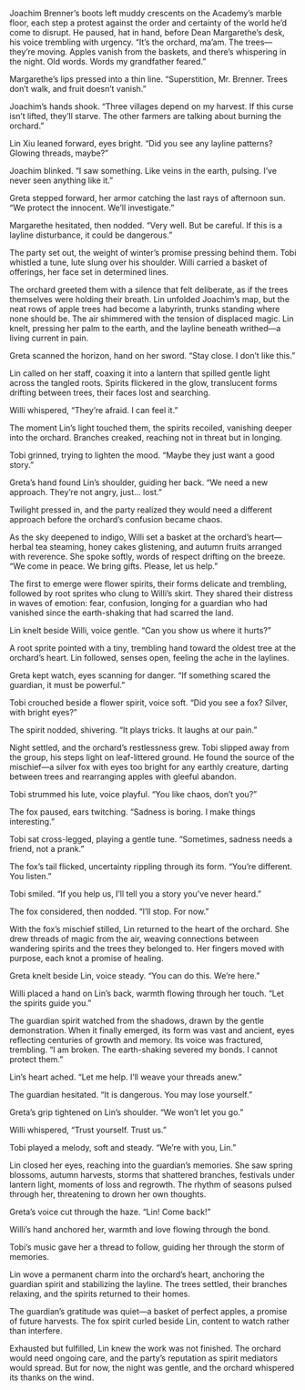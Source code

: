 Joachim Brenner’s boots left muddy crescents on the Academy’s marble floor, each step a protest against the order and certainty of the world he’d come to disrupt. He paused, hat in hand, before Dean Margarethe’s desk, his voice trembling with urgency. “It’s the orchard, ma’am. The trees—they’re moving. Apples vanish from the baskets, and there’s whispering in the night. Old words. Words my grandfather feared.”

Margarethe’s lips pressed into a thin line. “Superstition, Mr. Brenner. Trees don’t walk, and fruit doesn’t vanish.”

Joachim’s hands shook. “Three villages depend on my harvest. If this curse isn’t lifted, they’ll starve. The other farmers are talking about burning the orchard.”

Lin Xiu leaned forward, eyes bright. “Did you see any layline patterns? Glowing threads, maybe?”

Joachim blinked. “I saw something. Like veins in the earth, pulsing. I’ve never seen anything like it.”

Greta stepped forward, her armor catching the last rays of afternoon sun. “We protect the innocent. We’ll investigate.”

Margarethe hesitated, then nodded. “Very well. But be careful. If this is a layline disturbance, it could be dangerous.”

The party set out, the weight of winter’s promise pressing behind them. Tobi whistled a tune, lute slung over his shoulder. Willi carried a basket of offerings, her face set in determined lines.

The orchard greeted them with a silence that felt deliberate, as if the trees themselves were holding their breath. Lin unfolded Joachim’s map, but the neat rows of apple trees had become a labyrinth, trunks standing where none should be. The air shimmered with the tension of displaced magic. Lin knelt, pressing her palm to the earth, and the layline beneath writhed—a living current in pain.

Greta scanned the horizon, hand on her sword. “Stay close. I don’t like this.”

Lin called on her staff, coaxing it into a lantern that spilled gentle light across the tangled roots. Spirits flickered in the glow, translucent forms drifting between trees, their faces lost and searching.

Willi whispered, “They’re afraid. I can feel it.”

The moment Lin’s light touched them, the spirits recoiled, vanishing deeper into the orchard. Branches creaked, reaching not in threat but in longing.

Tobi grinned, trying to lighten the mood. “Maybe they just want a good story.”

Greta’s hand found Lin’s shoulder, guiding her back. “We need a new approach. They’re not angry, just… lost.”

Twilight pressed in, and the party realized they would need a different approach before the orchard’s confusion became chaos.

As the sky deepened to indigo, Willi set a basket at the orchard’s heart—herbal tea steaming, honey cakes glistening, and autumn fruits arranged with reverence. She spoke softly, words of respect drifting on the breeze. “We come in peace. We bring gifts. Please, let us help.”

The first to emerge were flower spirits, their forms delicate and trembling, followed by root sprites who clung to Willi’s skirt. They shared their distress in waves of emotion: fear, confusion, longing for a guardian who had vanished since the earth-shaking that had scarred the land.

Lin knelt beside Willi, voice gentle. “Can you show us where it hurts?”

A root sprite pointed with a tiny, trembling hand toward the oldest tree at the orchard’s heart. Lin followed, senses open, feeling the ache in the laylines.

Greta kept watch, eyes scanning for danger. “If something scared the guardian, it must be powerful.”

Tobi crouched beside a flower spirit, voice soft. “Did you see a fox? Silver, with bright eyes?”

The spirit nodded, shivering. “It plays tricks. It laughs at our pain.”

Night settled, and the orchard’s restlessness grew. Tobi slipped away from the group, his steps light on leaf-littered ground. He found the source of the mischief—a silver fox with eyes too bright for any earthly creature, darting between trees and rearranging apples with gleeful abandon.

Tobi strummed his lute, voice playful. “You like chaos, don’t you?”

The fox paused, ears twitching. “Sadness is boring. I make things interesting.”

Tobi sat cross-legged, playing a gentle tune. “Sometimes, sadness needs a friend, not a prank.”

The fox’s tail flicked, uncertainty rippling through its form. “You’re different. You listen.”

Tobi smiled. “If you help us, I’ll tell you a story you’ve never heard.”

The fox considered, then nodded. “I’ll stop. For now.”

With the fox’s mischief stilled, Lin returned to the heart of the orchard. She drew threads of magic from the air, weaving connections between wandering spirits and the trees they belonged to. Her fingers moved with purpose, each knot a promise of healing.

Greta knelt beside Lin, voice steady. “You can do this. We’re here.”

Willi placed a hand on Lin’s back, warmth flowing through her touch. “Let the spirits guide you.”

The guardian spirit watched from the shadows, drawn by the gentle demonstration. When it finally emerged, its form was vast and ancient, eyes reflecting centuries of growth and memory. Its voice was fractured, trembling. “I am broken. The earth-shaking severed my bonds. I cannot protect them.”

Lin’s heart ached. “Let me help. I’ll weave your threads anew.”

The guardian hesitated. “It is dangerous. You may lose yourself.”

Greta’s grip tightened on Lin’s shoulder. “We won’t let you go.”

Willi whispered, “Trust yourself. Trust us.”

Tobi played a melody, soft and steady. “We’re with you, Lin.”

Lin closed her eyes, reaching into the guardian’s memories. She saw spring blossoms, autumn harvests, storms that shattered branches, festivals under lantern light, moments of loss and regrowth. The rhythm of seasons pulsed through her, threatening to drown her own thoughts.

Greta’s voice cut through the haze. “Lin! Come back!”

Willi’s hand anchored her, warmth and love flowing through the bond.

Tobi’s music gave her a thread to follow, guiding her through the storm of memories.

Lin wove a permanent charm into the orchard’s heart, anchoring the guardian spirit and stabilizing the layline. The trees settled, their branches relaxing, and the spirits returned to their homes.

The guardian’s gratitude was quiet—a basket of perfect apples, a promise of future harvests. The fox spirit curled beside Lin, content to watch rather than interfere.

Exhausted but fulfilled, Lin knew the work was not finished. The orchard would need ongoing care, and the party’s reputation as spirit mediators would spread. But for now, the night was gentle, and the orchard whispered its thanks on the wind.
